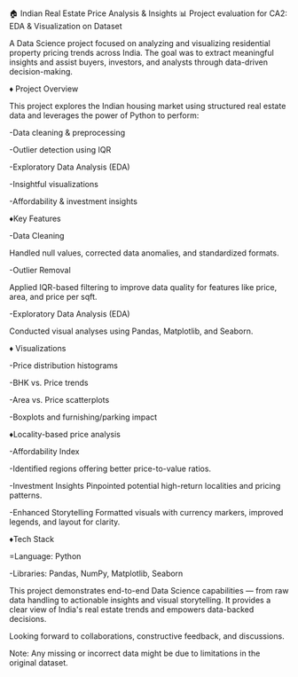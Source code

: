 🏠 Indian Real Estate Price Analysis & Insights 📊
Project evaluation for CA2: EDA &amp; Visualization on Dataset

A Data Science project focused on analyzing and visualizing residential property pricing trends across India. The goal was to extract meaningful insights and assist buyers, investors, and analysts through data-driven decision-making. 

♦ Project Overview
 
This project explores the Indian housing market using structured real estate data and leverages the power of Python to perform:

-Data cleaning & preprocessing

-Outlier detection using IQR

-Exploratory Data Analysis (EDA)

-Insightful visualizations

-Affordability & investment insights

♦Key Features

-Data Cleaning

Handled null values, corrected data anomalies, and standardized formats.

-Outlier Removal

Applied IQR-based filtering to improve data quality for features like price, area, and price per sqft.

-Exploratory Data Analysis (EDA)

Conducted visual analyses using Pandas, Matplotlib, and Seaborn.

♦ Visualizations

-Price distribution histograms

-BHK vs. Price trends

-Area vs. Price scatterplots

-Boxplots and furnishing/parking impact

♦Locality-based price analysis

-Affordability Index 

-Identified regions offering better price-to-value ratios.

-Investment Insights
Pinpointed potential high-return localities and pricing patterns.

-Enhanced Storytelling
Formatted visuals with currency markers, improved legends, and layout for clarity.

♦Tech Stack

=Language: Python

-Libraries: Pandas, NumPy, Matplotlib, Seaborn

This project demonstrates end-to-end Data Science capabilities — from raw data handling to actionable insights and visual storytelling. It provides a clear view of India's real estate trends and empowers data-backed decisions.


Looking forward to collaborations, constructive feedback, and discussions.

Note: Any missing or incorrect data might be due to limitations in the original dataset.
